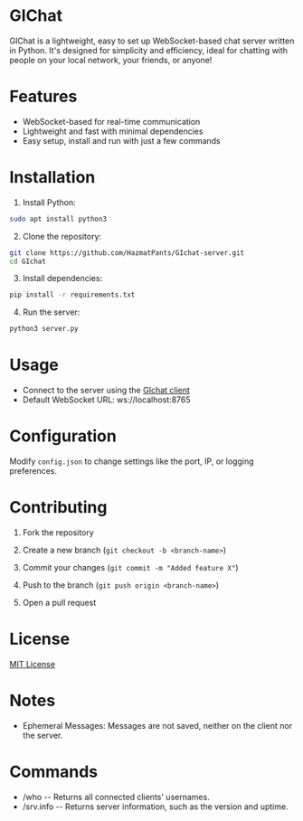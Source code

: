 # GIChat

GIChat is a lightweight, easy to set up WebSocket-based chat server written in Python. It's designed for simplicity and efficiency, ideal for chatting with people on your local network, your friends, or anyone!

# Features

- WebSocket-based for real-time communication
- Lightweight and fast with minimal dependencies
- Easy setup, install and run with just a few commands

# Installation

1. Install Python:

```sh
sudo apt install python3
```

2. Clone the repository:

```sh
git clone https://github.com/HazmatPants/GIchat-server.git
cd GIchat
```

3. Install dependencies:

```sh
pip install -r requirements.txt
```

4. Run the server:

```sh
python3 server.py
```

# Usage

- Connect to the server using the [GIchat client](https://github.com/HazmatPants/GIchat-client)
- Default WebSocket URL: ws://localhost:8765

# Configuration

Modify `config.json` to change settings like the port, IP, or logging preferences.

# Contributing

1. Fork the repository

2. Create a new branch (`git checkout -b <branch-name>`)

3. Commit your changes (`git commit -m "Added feature X"`)

4. Push to the branch (`git push origin <branch-name>`)

5. Open a pull request

# License

[MIT License](https://mit-license.org/)

# Notes

- Ephemeral Messages: Messages are not saved, neither on the client nor the server.

# Commands

- /who -- Returns all connected clients' usernames.
- /srv.info -- Returns server information, such as the version and uptime.
